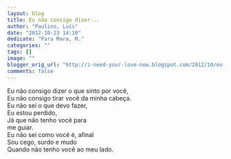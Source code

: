 ```yaml
---
layout: blog
title: Eu não consigo dizer...
author: "Paulino, Luís"
date: "2012-10-23 14:10"
dedicate: "Para Mara, M."
categories: ""
tags: []
image: ""
blogger_orig_url: "http://i-need-your-love-now.blogspot.com/2012/10/eu-nao-consigo-dizer-o-que-sinto-por.html"
comments: false
---
```


Eu não consigo dizer o que sinto por você,\
Eu não consigo tirar você da minha cabeça.\
Eu não sei o que devo fazer,\
Eu estou perdido,\
Já que não tenho você para\
me guiar.\
Eu não sei como você é, afinal\
Sou cego, surdo e mudo\
Quando não tenho você ao meu lado.
